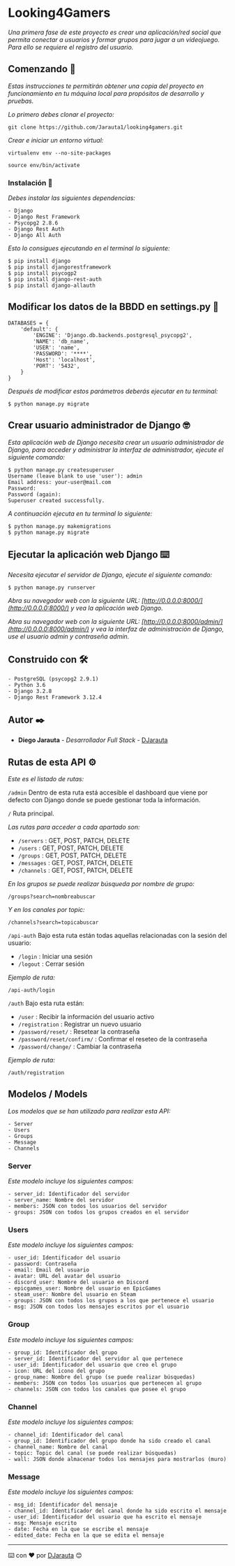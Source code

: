 # Looking4Gamers

_Una primera fase de este proyecto es crear una aplicación/red social que permita conectar a usuarios y formar grupos para jugar a un videojuego. Para ello se requiere el registro del usuario._

## Comenzando 🚀

_Estas instrucciones te permitirán obtener una copia del proyecto en funcionamiento en tu máquina local para propósitos de desarrollo y pruebas._

_Lo primero debes clonar el proyecto:_

```
git clone https://github.com/Jarauta1/looking4gamers.git
```

_Crear e iniciar un entorno virtual:_

```
virtualenv env --no-site-packages

source env/bin/activate
```

### Instalación 🔧

_Debes instalar las siguientes dependencias:_

```
- Django
- Django Rest Framework
- Psycopg2 2.8.6
- Django Rest Auth
- Django All Auth
```

_Esto lo consigues ejecutando en el terminal lo siguiente:_

```
$ pip install django
$ pip install djangorestframework
$ pip install psycogp2
$ pip install django-rest-auth
$ pip install django-allauth

```

## Modificar los datos de la BBDD en settings.py 🔩

```
DATABASES = {
    'default': {
        'ENGINE': 'Django.db.backends.postgresql_psycopg2',
        'NAME': 'db_name',
        'USER': 'name',
        'PASSWORD': '****',
        'Host': 'localhost',
        'PORT': '5432',
    }
}

```

_Después de modificar estos parámetros deberás ejecutar en tu terminal:_

```
$ python manage.py migrate
```

## Crear usuario administrador de Django 🤓

_Esta aplicación web de Django necesita crear un usuario administrador de Django, para acceder y administrar la interfaz de administrador, ejecute el siguiente comando:_

```
$ python manage.py createsuperuser
Username (leave blank to use 'user'): admin
Email address: your-user@mail.com
Password: 
Password (again): 
Superuser created successfully.
```

_A continuación ejecuta en tu terminal lo siguiente:_

```
$ python manage.py makemigrations
$ python manage.py migrate
```

## Ejecutar la aplicación web Django ⌨️

_Necesita ejecutar el servidor de Django, ejecute el siguiente comando:_

```
$ python manage.py runserver
```

_Abra su navegador web con la siguiente URL: [http://0.0.0.0:8000/](http://0.0.0.0:8000/) y vea la aplicación web Django._

_Abra su navegador web con la siguiente URL: [http://0.0.0.0:8000/admin/](http://0.0.0.0:8000/admin/) y vea la interfaz de administración de Django, use el usuario admin y contraseña admin._


## Construido con 🛠️

```
- PostgreSQL (psycopg2 2.9.1)
- Python 3.6
- Django 3.2.8
- Django Rest Framework 3.12.4
```

## Autor ✒️

* **Diego Jarauta** - *Desarrollador Full Stack* - [DJarauta](https://github.com/Jarauta1)

## Rutas de esta API ⚙️

_Este es el listado de rutas:_

`/admin` Dentro de esta ruta está accesible el dashboard que viene por defecto con Django donde se puede gestionar toda la información.

`/` Ruta principal.

_Las rutas para acceder a cada apartado son:_

- `/servers` : GET, POST, PATCH, DELETE
- `/users` : GET, POST, PATCH, DELETE
- `/groups` : GET, POST, PATCH, DELETE
- `/messages` : GET, POST, PATCH, DELETE
- `/channels` : GET, POST, PATCH, DELETE

_En los grupos se puede realizar búsqueda por nombre de grupo:_

`/groups?search=nombreabuscar`

_Y en los canales por topic:_

`/channels?search=topicabuscar`


`/api-auth` Bajo esta ruta están todas aquellas relacionadas con la sesión del usuario:

- `/login` : Iniciar una sesión
- `/logout` : Cerrar sesión

_Ejemplo de ruta:_

`/api-auth/login`

`/auth` Bajo esta ruta están:

- `/user` : Recibir la información del usuario activo 
- `/registration` : Registrar un nuevo usuario
- `/password/reset/` : Resetear la contraseña
- `/password/reset/confirm/` : Confirmar el reseteo de la contraseña
- `/password/change/` : Cambiar la contraseña

_Ejemplo de ruta:_

`/auth/registration`


## Modelos / Models

_Los modelos que se han utilizado para realizar esta API:_


```
- Server
- Users
- Groups
- Message
- Channels
```

### Server

_Este modelo incluye los siguientes campos:_

```
- server_id: Identificador del servidor
- server_name: Nombre del servidor
- members: JSON con todos los usuarios del servidor
- groups: JSON con todos los grupos creados en el servidor
```

### Users

_Este modelo incluye los siguientes campos:_

```
- user_id: Identificador del usuario
- password: Contraseña
- email: Email del usuario
- avatar: URL del avatar del usuario
- discord_user: Nombre del usuario en Discord
- epicgames_user: Nombre del usuario en EpicGames
- steam_user: Nombre del usuario en Steam
- groups: JSON con todos los grupos a los que pertenece el usuario
- msg: JSON con todos los mensajes escritos por el usuario
```

### Group

_Este modelo incluye los siguientes campos:_

```
- group_id: Identificador del grupo
- server_id: Identificador del servidor al que pertenece
- user_id: Identificador del usuario que creo el grupo
- icon: URL del icono del grupo
- group_name: Nombre del grupo (se puede realizar búsquedas)
- members: JSON con todos los usuarios que pertenecen al grupo
- channels: JSON con todos los canales que posee el grupo
```

### Channel

_Este modelo incluye los siguientes campos:_

```
- channel_id: Identificador del canal
- group_id: Identificador del grupo donde ha sido creado el canal
- channel_name: Nombre del canal
- topic: Topic del canal (se puede realizar búsquedas)
- wall: JSON donde almacenar todos los mensajes para mostrarlos (muro)
```

### Message

_Este modelo incluye los siguientes campos:_

```
- msg_id: Identificador del mensaje
- channel_id: Identificador del canal donde ha sido escrito el mensaje
- user_id: Identificador del usuario que ha escrito el mensaje
- msg: Mensaje escrito
- date: Fecha en la que se escribe el mensaje
- edited_date: Fecha en la que se edita el mensaje
```

---
⌨️ con ❤️ por [DJarauta](https://github.com/Jarauta1) 😊
